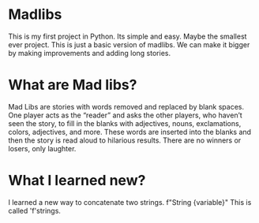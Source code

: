 # Madlibs
This is my first project in Python. Its simple and easy. Maybe the smallest ever project.
This is just a basic version of madlibs. We can make it bigger by making improvements and adding long stories.

# What are Mad libs?
Mad Libs are stories with words removed and replaced by blank spaces. One player acts as the “reader” and asks the other players, who haven’t seen the story, to fill in the blanks with adjectives, nouns, exclamations, colors, adjectives, and more. These words are inserted into the blanks and then the story is read aloud to hilarious results.  There are no winners or losers, only laughter.

# What I learned new?
I learned a new way to concatenate two strings. 
f"String {variable}"
This is called 'f'strings.


